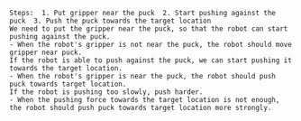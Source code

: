
    Steps:  1. Put gripper near the puck  2. Start pushing against the puck  3. Push the puck towards the target location
    We need to put the gripper near the puck, so that the robot can start pushing against the puck.
    - When the robot's gripper is not near the puck, the robot should move gripper near puck.
    If the robot is able to push against the puck, we can start pushing it towards the target location.
    - When the robot's gripper is near the puck, the robot should push puck towards target location.
    If the robot is pushing too slowly, push harder.
    - When the pushing force towards the target location is not enough, the robot should push puck towards target location more strongly.